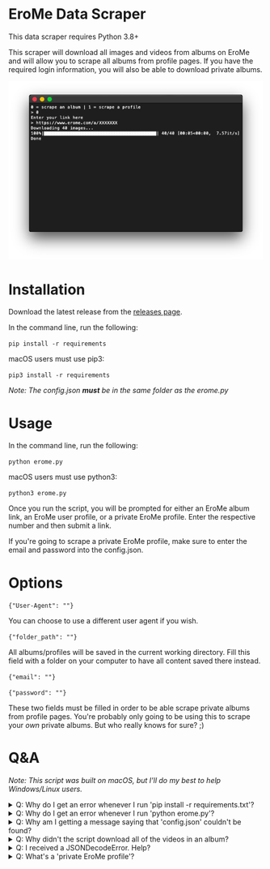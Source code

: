 # EroMe Data Scraper

This data scraper requires Python 3.8+

This scraper will download all images and videos from albums on EroMe and will allow you to scrape all albums from profile pages. If you have the required login information, you will also be able to download private albums.

![concept](images/terminal-concept.png)

# Installation

Download the latest release from the [releases page](https://github.com/Many-Trick/EroMe/releases/new).

In the command line, run the following:

`pip install -r requirements`

macOS users must use pip3:

`pip3 install -r requirements`

*Note: The config.json **must** be in the same folder as the erome.py*

# Usage

In the command line, run the following:

`python erome.py`

macOS users must use python3:

`python3 erome.py`

Once you run the script, you will be prompted for either an EroMe album link, an EroMe user profile, or a private EroMe profile. Enter the respective number and then submit a link.

If you're going to scrape a private EroMe profile, make sure to enter the email and password into the config.json.


# Options

`{"User-Agent": ""}`

You can choose to use a different user agent if you wish.

`{"folder_path": ""}`

All albums/profiles will be saved in the current working directory. Fill this field with a folder on your computer to have all content saved there instead.

`{"email": ""}`

`{"password": ""}`

These two fields must be filled in order to be able scrape private albums from profile pages. You're probably only going to be using this to scrape your *own* private albums. But who really knows for sure? ;)

# Q&A

*Note: This script was built on macOS, but I'll do my best to help Windows/Linux users.*

<details>
  <summary>Q: Why do I get an error whenever I run 'pip install -r requirements.txt'?</summary>
  <br>
  A: You either need to change your current working directory (cwd) to the directory/folder that contains the requirements.txt related to this project *or* you can just type in 'pip install -r ' in your command line and drag the requirements.txt file into the command line. If you're on macOS, remember to use pip3 instead.
</details>
  
<details>  
  <summary>Q: Why do I get an error whenever I run 'python erome.py'?</summary>
  <br>
  A: Could be the same case as the first question. Just type 'python ' or 'python3 ' and drag and drop the python script in the command line.
</details>

<details>
  <summary>Q: Why am I getting a message saying that 'config.json' couldn't be found?</summary>
  <br>
  A: Probably because you moved the 'config.json' or the 'erome.py' and they're no longer in the same folder. If you lose your config, just redownload the latest release.
</details>

<details>
  <summary>Q: Why didn't the script download all of the videos in an album?</summary>
  <br>
  A: One possibility is that some of the videos are still being encoded, in which case you'll have to scrape it again at a later time.
</details>

<details>
  <summary>Q: I received a JSONDecodeError. Help?</summary>
  <br>
  A: You're on Windows and you used backslashes instead of forward slashes for your pathname. Replace the backslashes with forward slashes.
</details>

<details>
  <summary>Q: What's a 'private EroMe profile'?</summary>
  <br>
  A: Users on EroMe have the option to have their albums set to either 'public' or 'private'. If you would like to download private albums from a user's page, you can enter that user's login details into the config file and their private albums will be downloaded. If an album is set to private but you know the album URL, you will still be able to download it using the scraper's first option.
</details>
